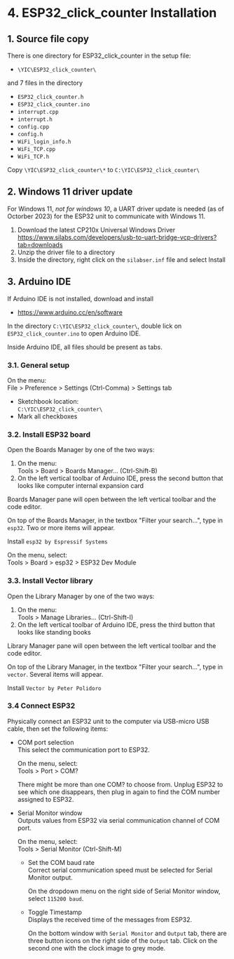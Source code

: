 # 4. ESP32_click_counter Installation

## 1. Source file copy

There is one directory for ESP32_click_counter in the setup file:

- `\YIC\ESP32_click_counter\`

and 7 files in the directory

- `ESP32_click_counter.h`
- `ESP32_click_counter.ino`
- `interrupt.cpp`
- `interrupt.h`
- `config.cpp`
- `config.h`
- `WiFi_login_info.h`
- `WiFi_TCP.cpp`
- `WiFi_TCP.h`

Copy `\YIC\ESP32_click_counter\*` to `C:\YIC\ESP32_click_counter\`

## 2. Windows 11 driver update

For Windows 11, _not for windows 10_, a UART driver update is  needed (as of Octorber 2023) for the ESP32 unit to communicate with Windows 11.

1. Download the latest CP210x Universal Windows Driver\
<https://www.silabs.com/developers/usb-to-uart-bridge-vcp-drivers?tab=downloads>
2. Unzip the driver file to a directory
3. Inside the directory, right click on the `silabser.inf` file and select Install

## 3. Arduino IDE

If Arduino IDE is not installed, download and install

- <https://www.arduino.cc/en/software>

In the directory `C:\YIC\ESP32_click_counter\`, double lick on `ESP32_click_counter.ino` to open Arduino IDE.

Inside Arduino IDE, all files should be present as tabs.

### 3.1. General setup

On the menu:\
File > Preference > Settings (Ctrl-Comma) > Settings tab

- Sketchbook location:\
  `C:\YIC\ESP32_click_counter\`
- Mark all checkboxes

### 3.2. Install ESP32 board

Open the Boards Manager by one of the two ways:

1. On the menu:\
   Tools > Board > Boards Manager... (Ctrl-Shift-B)
2. On the left vertical toolbar of Arduino IDE, press the second button that looks like computer internal expansion card

Boards Manager pane will open between the left vertical toolbar and the code editor.

On top of the Boards Manager, in the textbox "Filter your search...", type in `esp32`. Two or more items will appear.

Install `esp32 by Espressif Systems`

On the menu, select:\
Tools > Board > esp32 > ESP32 Dev Module

### 3.3. Install Vector library

Open the Library Manager by one of the two ways:

1. On the menu:\
  Tools > Manage Libraries... (Ctrl-Shift-I)
2. On the left vertical toolbar of Arduino IDE, press the third button that looks like standing books

Library Manager pane will open between the left vertical toolbar and the code editor.

On top of the Library Manager, in the textbox "Filter your search...", type in `vector`. Several items will appear.

Install `Vector by Peter Polidoro`

### 3.4 Connect ESP32

Physically connect an ESP32 unit to the computer via USB-micro USB cable, then set the following items:

- COM port selection\
  This select the communication port to ESP32.

  On the menu, select:\
  Tools > Port > COM?

  There might be more than one COM? to choose from. Unplug ESP32 to see which one disappears, then plug in again to find the COM number assigned to ESP32.

- Serial Monitor window\
  Outputs values from ESP32 via serial communication channel of COM port.

  On the menu, select:\
  Tools > Serial Monitor (Ctrl-Shift-M)

  - Set the COM baud rate\
    Correct serial communication speed must be selected for Serial Monitor output.

    On the dropdown menu on the right side of Serial Monitor window, select `115200 baud`.

  - Toggle Timestamp\
    Displays the received time of the messages from ESP32.

    On the bottom window with `Serial Monitor` and `Output` tab, there are three button icons on the right side of the `Output` tab. Click on the second one with the clock image to grey mode.
